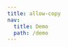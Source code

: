```yaml
---
title: allow-copy
nav:
  title: Demo
  path: /demo
---
```


<code src="../examples/allow-copy.tsx"></code>
